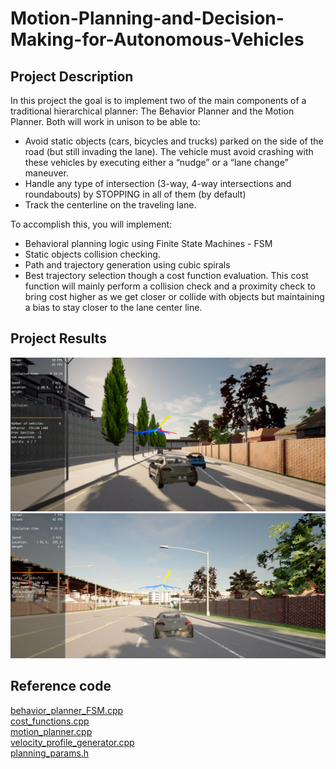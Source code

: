 # Motion-Planning-and-Decision-Making-for-Autonomous-Vehicles
## Project Description
In this project the goal is to implement two of the main components of a traditional hierarchical planner: The Behavior Planner and the Motion Planner. Both will work in unison to be able to:

 * Avoid static objects (cars, bicycles and trucks) parked on the side of the road (but still invading the lane). The vehicle must avoid crashing with these vehicles by executing either a “nudge” or a “lane change” maneuver.
 * Handle any type of intersection (3-way, 4-way intersections and roundabouts) by STOPPING in all of them (by default)
 * Track the centerline on the traveling lane.

To accomplish this, you will implement:

 * Behavioral planning logic using Finite State Machines - FSM
 * Static objects collision checking.
 * Path and trajectory generation using cubic spirals
 * Best trajectory selection though a cost function evaluation. This cost function will mainly perform a collision check and a proximity check to bring cost higher as we get closer or collide with objects but maintaining a bias to stay closer to the lane center line.

## Project Results
![Alt text](Pics/ss2.png "overtake")
![Alt text](Pics/ss1.png "free drive")

## Reference code
[behavior_planner_FSM.cpp](project/starter_files/behavior_planner_FSM.cpp)
<br>
[cost_functions.cpp](project/starter_files/cost_functions.cpp)
<br>
[motion_planner.cpp](project/starter_files/motion_planner.cpp)
<br>
[velocity_profile_generator.cpp](project/starter_files/velocity_profile_generator.cpp)
<br>
[planning_params.h](project/starter_files/planning_params.h)
